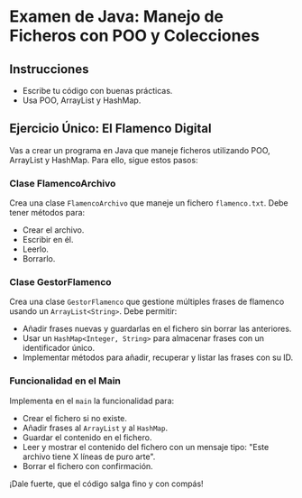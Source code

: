 # Examen de Java: Manejo de Ficheros con POO y Colecciones

## Instrucciones
- Escribe tu código con buenas prácticas.
- Usa POO, ArrayList y HashMap.

## Ejercicio Único: El Flamenco Digital
Vas a crear un programa en Java que maneje ficheros utilizando POO, ArrayList y HashMap. Para ello, sigue estos pasos:

### Clase FlamencoArchivo
Crea una clase `FlamencoArchivo` que maneje un fichero `flamenco.txt`. Debe tener métodos para:
- Crear el archivo.
- Escribir en él.
- Leerlo.
- Borrarlo.

### Clase GestorFlamenco
Crea una clase `GestorFlamenco` que gestione múltiples frases de flamenco usando un `ArrayList<String>`. Debe permitir:
- Añadir frases nuevas y guardarlas en el fichero sin borrar las anteriores.
- Usar un `HashMap<Integer, String>` para almacenar frases con un identificador único.
- Implementar métodos para añadir, recuperar y listar las frases con su ID.

### Funcionalidad en el Main
Implementa en el `main` la funcionalidad para:
- Crear el fichero si no existe.
- Añadir frases al `ArrayList` y al `HashMap`.
- Guardar el contenido en el fichero.
- Leer y mostrar el contenido del fichero con un mensaje tipo: "Este archivo tiene X líneas de puro arte".
- Borrar el fichero con confirmación.

¡Dale fuerte, que el código salga fino y con compás!
